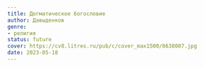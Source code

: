 ```yaml
---
title: Догматическое богословие
author: Давыденков
genre:
- религия
status: future
cover: https://cv8.litres.ru/pub/c/cover_max1500/8638087.jpg
date: 2023-05-18
---
```


